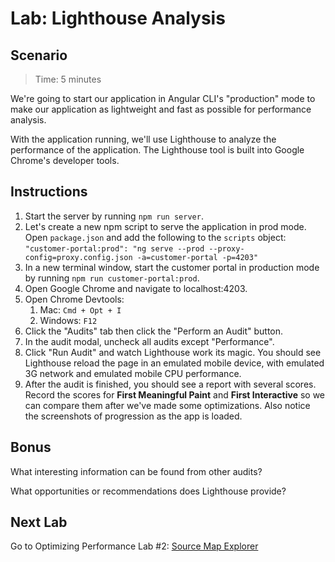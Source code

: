 # Lab: Lighthouse Analysis

## Scenario
>  Time: 5 minutes

We're going to start our application in Angular CLI's "production" mode to make our application as lightweight and fast as possible for performance analysis.

With the application running, we'll use Lighthouse to analyze the performance of the application. The Lighthouse tool is built into Google Chrome's developer tools.

## Instructions
1. Start the server by running `npm run server`.
1. Let's create a new npm script to serve the application in prod mode. Open `package.json` and add the following to the `scripts` object: `"customer-portal:prod": "ng serve --prod --proxy-config=proxy.config.json -a=customer-portal -p=4203"`
1. In a new terminal window, start the customer portal in production mode by running `npm run customer-portal:prod`.
1. Open Google Chrome and navigate to localhost:4203.
1. Open Chrome Devtools:
   1. Mac: `Cmd + Opt + I`
   1. Windows: `F12`
1. Click the "Audits" tab then click the "Perform an Audit" button.
1. In the audit modal, uncheck all audits except "Performance".
1. Click "Run Audit" and watch Lighthouse work its magic. You should see Lighthouse reload the page in an emulated mobile device, with emulated 3G network and emulated mobile CPU performance.
1. After the audit is finished, you should see a report with several scores. Record the scores for **First Meaningful Paint** and **First Interactive** so we can compare them after we've made some optimizations. Also notice the screenshots of progression as the app is loaded.

## Bonus

What interesting information can be found from other audits?

What opportunities or recommendations does Lighthouse provide?

## Next Lab
Go to Optimizing Performance Lab #2: [Source Map Explorer](lab-2.md)
